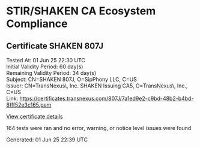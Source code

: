 # STIR/SHAKEN CA Ecosystem Compliance

## Certificate SHAKEN 807J

Tested At: 01 Jun 25 22:30 UTC\
Initial Validity Period: 60 day(s)\
Remaining Validity Period: 34 day(s)\
Subject: CN=SHAKEN 807J, O=SipPhony LLC, C=US\
Issuer: CN=TransNexus\\, Inc. SHAKEN Issuing CA5, O=TransNexus\\, Inc., C=US\
Link: https://certificates.transnexus.com/807J/7a1ed9e2-c9bd-48b2-b4bd-8fff52e3c165.pem

[View certificate details](https://x509.io/?cert=MIICzTCCAnKgAwIBAgIQWrSK9DtPokTjKW%2BbXf1UWDAKBggqhkjOPQQDAjBWMQswCQYDVQQGEwJVUzEZMBcGA1UEChMQVHJhbnNOZXh1cywgSW5jLjEsMCoGA1UEAxMjVHJhbnNOZXh1cywgSW5jLiBTSEFLRU4gSXNzdWluZyBDQTUwHhcNMjUwNTA2MTUyMzA3WhcNMjUwNzA1MTUyMzA2WjA6MQswCQYDVQQGEwJVUzEVMBMGA1UEChMMU2lwUGhvbnkgTExDMRQwEgYDVQQDEwtTSEFLRU4gODA3SjBZMBMGByqGSM49AgEGCCqGSM49AwEHA0IABOLG9GzgF1ZLjmXmF8BuBM7fcDcmGp97O0BAoyCCuqdNFhOE7nj6vISBlK6p095Ubj1BnUhlHNLVwXnDgnfY5cajggE8MIIBODAMBgNVHRMBAf8EAjAAMA4GA1UdDwEB%2FwQEAwIHgDAdBgNVHQ4EFgQUR%2BcEnabhAeyFiPQtF%2BzJdWfJSNcwHwYDVR0jBBgwFoAU2gCzh%2FiCP7%2B6IqJkY7X2L8yOdcowFwYDVR0gBBAwDjAMBgpghkgBhv8JAQEEMIGmBgNVHR8EgZ4wgZswgZigOqA4hjZodHRwczovL2F1dGhlbnRpY2F0ZS1hcGkuaWNvbmVjdGl2LmNvbS9kb3dubG9hZC92MS9jcmyiWqRYMFYxFDASBgNVBAcMC0JyaWRnZXdhdGVyMQswCQYDVQQIDAJOSjETMBEGA1UEAwwKU1RJLVBBIENSTDELMAkGA1UEBhMCVVMxDzANBgNVBAoMBlNUSS1QQTAWBggrBgEFBQcBGgQKMAigBhYEODA3SjAKBggqhkjOPQQDAgNJADBGAiEAzwtK4zHC1%2B6tLvht5D1pe2i5aaOyVe5ZzXO2R3q26PACIQCkZ%2BbjRVi7b%2BEr8Wy4PIWyJjYXCWl5NlGArocfZs3OBQ%3D%3D)

164 tests were ran and no error, warning, or notice level issues were found


Generated: 01 Jun 25 22:39 UTC